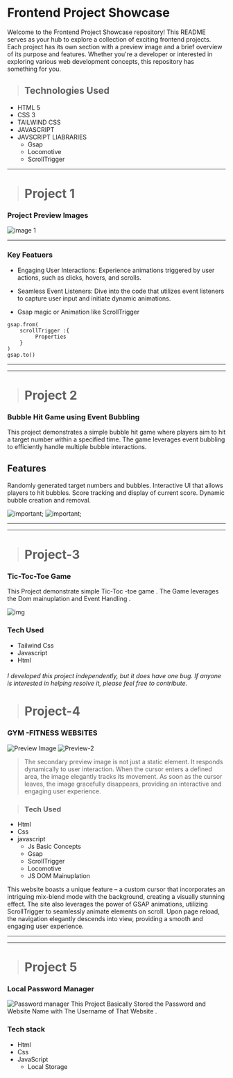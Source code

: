 # Frontend Project Showcase 

Welcome to the Frontend Project Showcase repository! This README serves as your hub to explore a collection of  exciting frontend projects. Each project has its own section with a preview image and a brief overview of its purpose and features. Whether you're a developer or interested in exploring various web development concepts, this repository has something for you.  

> ## Technologies Used 
* HTML 5
* CSS 3 
* TAILWIND CSS
* JAVASCRIPT 
* JAVSCRIPT LIABRARIES
  *  Gsap 
  *  Locomotive
  * ScrollTrigger
   

--- 
> # Project 1 
### Project Preview Images 
![image 1](./README_ASSETS/P-1.png)  

---

### Key Featuers 
 * Engaging User Interactions: Experience animations triggered    by user actions, such as clicks, hovers, and scrolls.
* Seamless Event Listeners: Dive into the code that utilizes event listeners to capture user input and initiate dynamic animations. 

*  Gsap  magic or Animation like ScrollTrigger 
``` 
gsap.from( 
    scrollTrigger :{
         Properties
    }
)
gsap.to()   
```

---
___ 

 > # Project 2  

 ### Bubble Hit Game using Event Bubbling 
 This project demonstrates a simple bubble hit game where players aim to hit a target number within a specified time. The game leverages event bubbling to efficiently handle multiple bubble interactions. 

 ## Features

Randomly generated target numbers and bubbles.
Interactive UI that allows players to hit bubbles.
Score tracking and display of current score.
Dynamic bubble creation and removal.
  
![important](./README_ASSETS/Preview-2%20.png); 
![important](./README_ASSETS/pv-2.png);

---
---
> # Project-3
### Tic-Toc-Toe Game  


This Project demonstrate simple Tic-Toc -toe game . The Game leverages the Dom mainuplation and Event Handling .  

![img](./README_ASSETS/Project-3.png) 

### Tech Used 
* Tailwind Css 
* Javascript 
* Html   

###### I developed this project independently, but it does have one bug. If anyone is interested in helping resolve it, please feel free to contribute.

> # Project-4 
 
 ### GYM -FITNESS WEBSITES  
 
![Preview Image](./README_ASSETS/GYM.png) 
![Preview-2](./README_ASSETS/Gym-2.png)  
 > The secondary preview image is not just a static element. It responds dynamically to user interaction. When the cursor enters a defined area, the image elegantly tracks its movement. As soon as the cursor leaves, the image gracefully disappears, providing an interactive and engaging user experience.

> ### Tech Used  
* Html
* Css 
* javascript  
  * Js Basic Concepts
  *  Gsap 
  *  ScrollTrigger
  *  Locomotive 
  *  JS DOM Mainuplation

This website boasts a unique feature – a custom cursor that incorporates an intriguing mix-blend mode with the background, creating a visually stunning effect. The site also leverages the power of GSAP animations, utilizing ScrollTrigger to seamlessly animate elements on scroll. Upon page reload, the navigation elegantly descends into view, providing a smooth and engaging user experience.

---
---
> # Project 5 
### Local Password Manager  

![Password manager](/README_ASSETS/Password.png)
This Project Basically Stored the Password and Website Name with The Username of That Website .

### Tech stack 
* Html
* Css 
* JavaScript 
   * Local Storage  
